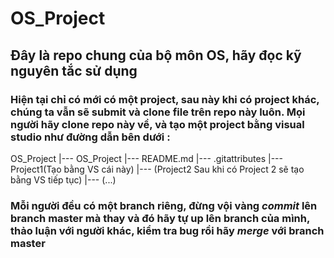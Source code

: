 # OS_Project
 
## Đây là repo chung của bộ môn OS, hãy đọc kỹ nguyên tắc sử dụng

### Hiện tại chỉ có mới có một project, sau này khi có project khác, chúng ta vẫn sẽ submit và clone file trên repo này luôn. Mọi người hãy clone repo này về, và tạo một project bằng visual studio như đường dẫn bên dưới : 

OS_Project
	|--- OS_Project
		|--- README.md
		|--- .gitattributes
		|--- Project1(Tạo bằng VS cái này)
		|--- (Project2 Sau khi có Project 2 sẽ tạo bằng VS tiếp tục)
		|--- (...)
### Mỗi người đều có một branch riêng, đừng vội vàng *commit* lên branch **master** mà thay và đó hãy tự up lên branch của mình, thảo luận với người khác, kiểm tra bug rồi hãy *merge* với branch **master**